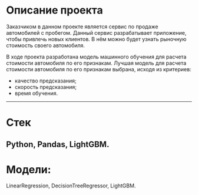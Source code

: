 # Описание проекта

Заказчиком в данном проекте является сервис по продаже автомобилей с пробегом. Данный сервис разрабатывает приложение, чтобы привлечь новых клиентов. В нём можно будет узнать рыночную стоимость своего автомобиля. 

В ходе проекта разработана модель машинного обучения для расчета стоимости автомобиля по его признакам. Лучшая модель для расчета стоимости автомобиля по его признакам выбрана, исходя из критериев:
- качество предсказания;
- скорость предсказания;
- время обучения.
----------------------------------------------------
# Стек
Python, Pandas, LightGBM. 
-----------------------------------------------------
# Модели: 
LinearRegression, DecisionTreeRegressor, LightGBM.  
